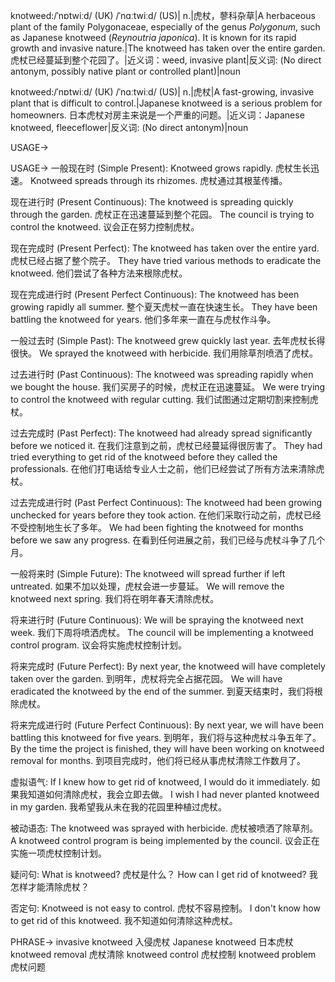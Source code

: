 knotweed:/ˈnɒtwiːd/ (UK) /ˈnɑːtwiːd/ (US)| n.|虎杖，蓼科杂草|A herbaceous plant of the family Polygonaceae, especially of the genus *Polygonum*, such as Japanese knotweed (*Reynoutria japonica*).  It is known for its rapid growth and invasive nature.|The knotweed has taken over the entire garden. 虎杖已经蔓延到整个花园了。|近义词：weed, invasive plant|反义词: (No direct antonym, possibly native plant or controlled plant)|noun

knotweed:/ˈnɒtwiːd/ (UK) /ˈnɑːtwiːd/ (US)| n.|虎杖|A fast-growing, invasive plant that is difficult to control.|Japanese knotweed is a serious problem for homeowners. 日本虎杖对房主来说是一个严重的问题。|近义词：Japanese knotweed, fleeceflower|反义词: (No direct antonym)|noun


USAGE->

USAGE->
一般现在时 (Simple Present):
Knotweed grows rapidly.  虎杖生长迅速。
Knotweed spreads through its rhizomes. 虎杖通过其根茎传播。


现在进行时 (Present Continuous):
The knotweed is spreading quickly through the garden. 虎杖正在迅速蔓延到整个花园。
The council is trying to control the knotweed. 议会正在努力控制虎杖。


现在完成时 (Present Perfect):
The knotweed has taken over the entire yard. 虎杖已经占据了整个院子。
They have tried various methods to eradicate the knotweed. 他们尝试了各种方法来根除虎杖。


现在完成进行时 (Present Perfect Continuous):
The knotweed has been growing rapidly all summer. 整个夏天虎杖一直在快速生长。
They have been battling the knotweed for years. 他们多年来一直在与虎杖作斗争。


一般过去时 (Simple Past):
The knotweed grew quickly last year. 去年虎杖长得很快。
We sprayed the knotweed with herbicide. 我们用除草剂喷洒了虎杖。


过去进行时 (Past Continuous):
The knotweed was spreading rapidly when we bought the house. 我们买房子的时候，虎杖正在迅速蔓延。
We were trying to control the knotweed with regular cutting. 我们试图通过定期切割来控制虎杖。


过去完成时 (Past Perfect):
The knotweed had already spread significantly before we noticed it. 在我们注意到之前，虎杖已经蔓延得很厉害了。
They had tried everything to get rid of the knotweed before they called the professionals. 在他们打电话给专业人士之前，他们已经尝试了所有方法来清除虎杖。


过去完成进行时 (Past Perfect Continuous):
The knotweed had been growing unchecked for years before they took action. 在他们采取行动之前，虎杖已经不受控制地生长了多年。
We had been fighting the knotweed for months before we saw any progress.  在看到任何进展之前，我们已经与虎杖斗争了几个月。


一般将来时 (Simple Future):
The knotweed will spread further if left untreated. 如果不加以处理，虎杖会进一步蔓延。
We will remove the knotweed next spring. 我们将在明年春天清除虎杖。


将来进行时 (Future Continuous):
We will be spraying the knotweed next week. 我们下周将喷洒虎杖。
The council will be implementing a knotweed control program. 议会将实施虎杖控制计划。


将来完成时 (Future Perfect):
By next year, the knotweed will have completely taken over the garden. 到明年，虎杖将完全占据花园。
We will have eradicated the knotweed by the end of the summer. 到夏天结束时，我们将根除虎杖。


将来完成进行时 (Future Perfect Continuous):
By next year, we will have been battling this knotweed for five years. 到明年，我们将与这种虎杖斗争五年了。
By the time the project is finished, they will have been working on knotweed removal for months. 到项目完成时，他们将已经从事虎杖清除工作数月了。


虚拟语气:
If I knew how to get rid of knotweed, I would do it immediately. 如果我知道如何清除虎杖，我会立即去做。
I wish I had never planted knotweed in my garden. 我希望我从未在我的花园里种植过虎杖。

被动语态:
The knotweed was sprayed with herbicide. 虎杖被喷洒了除草剂。
A knotweed control program is being implemented by the council. 议会正在实施一项虎杖控制计划。


疑问句:
What is knotweed? 虎杖是什么？
How can I get rid of knotweed? 我怎样才能清除虎杖？


否定句:
Knotweed is not easy to control. 虎杖不容易控制。
I don't know how to get rid of this knotweed. 我不知道如何清除这种虎杖。



PHRASE->
invasive knotweed  入侵虎杖
Japanese knotweed  日本虎杖
knotweed removal  虎杖清除
knotweed control  虎杖控制
knotweed problem  虎杖问题
